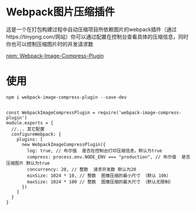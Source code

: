 # Webpack图片压缩插件

这是一个在打包构建过程中自动压缩项目所依赖图片的webpack插件（通过https://tinypng.com/网站）你可以通过配置在控制台查看具体的压缩信息，同时你也可以控制压缩图片时的并发请求数

[npm: Webpack-Image-Compress-Plugin ](https://www.npmjs.com/package/webpack-image-compress-plugin)

# 使用

```
npm i webpack-image-compress-plugin --save-dev
```

```

const WebpackImageCompressPlugin = require('webpack-image-compress-plugin')
module.exports = {
  //... 其它配置
  configureWebpack: {
    plugins: [
      new WebpackImageCompressPlugin({
        log: true, // 布尔值  是否在控制台打印压缩信息，默认为true
        compress: process.env.NODE_ENV === "production", // 布尔值  是否压缩图片 默认为true
        concurrency: 20, // 整数  请求并发数 默认为20
        minSize: 1024 * 10, // 整数  图像压缩的最小尺寸 （默认 10k）
        maxSize: 1024 * 100 // 整数  图像压缩的最大尺寸 （默认无限制）
      })
    ]
  }
}
```
